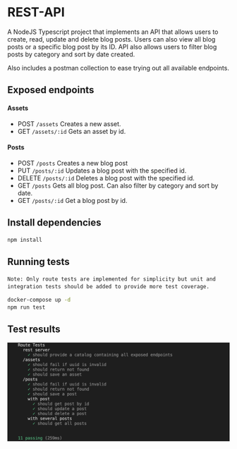 # REST-API

A NodeJS Typescript project that implements an API that allows users to create, read, update and delete blog posts.
Users can also view all blog posts or a specific blog post by its ID. API also allows users to filter blog posts by category and sort by date created.

Also includes a postman collection to ease trying out all available endpoints.

## Exposed endpoints

#### Assets

- POST `/assets` Creates a new asset.
- GET `/assets/:id` Gets an asset by id.

#### Posts

- POST `/posts` Creates a new blog post
- PUT `/posts/:id` Updates a blog post with the specified id.
- DELETE `/posts/:id` Deletes a blog post with the specified id.
- GET `/posts` Gets all blog post. Can also filter by category and sort by date.
- GET `/posts/:id` Get a blog post by id.

## Install dependencies

```sh
npm install
```

## Running tests

`Note: Only route tests are implemented for simplicity but unit and integration tests should be added to provide more test coverage.`

```sh
docker-compose up -d
npm run test
```

## Test results

![ScreenShot](./screenshots/test_results.png?raw=true 'Test results')
